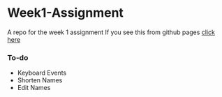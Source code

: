 # Week1-Assignment

A repo for the week 1 assignment
If you see this from github pages [click here](./src)

### To-do

- Keyboard Events
- Shorten Names
- Edit Names
